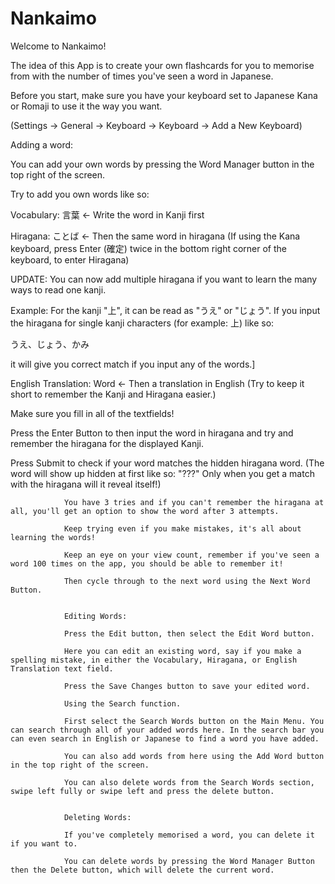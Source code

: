 # Nankaimo

  Welcome to Nankaimo!
                
  The idea of this App is to create your own flashcards for you to memorise from with the number of times you've seen a word in Japanese.
                
 Before you start, make sure you have your keyboard set to Japanese Kana or Romaji to use it the way you want.
  
 (Settings -> General -> Keyboard -> Keyboard -> Add a New Keyboard)

                
   Adding a word:
                
   You can add your own words by pressing the Word Manager button in the top right of the screen.
                
   Try to add you own words like so:
                
   Vocabulary: 言葉 <- Write the word in Kanji first
                
   Hiragana: ことば <- Then the same word in hiragana (If using the Kana keyboard, press Enter (確定) twice in the bottom right corner of the keyboard, to enter Hiragana)
                
  UPDATE:
 You can now add multiple hiragana if you want to learn the many ways to read one kanji.
                
  Example: For the kanji "上", it can be read as "うえ" or "じょう". If you input the hiragana for single kanji characters (for example: 上) like so:
                
  うえ、じょう、かみ
                
  it will give you correct match if you input any of the words.]
                
  English Translation: Word <- Then a translation in English (Try to keep it short to remember the Kanji and Hiragana easier.)
                
   Make sure you fill in all of the textfields!
                
   Press the Enter Button to then input the word in hiragana and try and remember the hiragana for the displayed Kanji.
                
   Press Submit to check if your word matches the hidden hiragana word. (The word will show up hidden at first like so: "???" Only when you get a match with the hiragana will it reveal itself!)
                
                You have 3 tries and if you can't remember the hiragana at all, you'll get an option to show the word after 3 attempts.
                
                Keep trying even if you make mistakes, it's all about learning the words!

                Keep an eye on your view count, remember if you've seen a word 100 times on the app, you should be able to remember it!
                
                Then cycle through to the next word using the Next Word Button.
                
                
                Editing Words:
                
                Press the Edit button, then select the Edit Word button.
                
                Here you can edit an existing word, say if you make a spelling mistake, in either the Vocabulary, Hiragana, or English Translation text field.
                
                Press the Save Changes button to save your edited word.
                
                Using the Search function.
                
                First select the Search Words button on the Main Menu. You can search through all of your added words here. In the search bar you can even search in English or Japanese to find a word you have added.
                
                You can also add words from here using the Add Word button in the top right of the screen.
                
                You can also delete words from the Search Words section, swipe left fully or swipe left and press the delete button.
                
                
                Deleting Words:
                
                If you've completely memorised a word, you can delete it if you want to.
                
                You can delete words by pressing the Word Manager Button then the Delete button, which will delete the current word.
